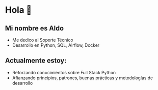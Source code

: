 <!--
**aga60/aga60** is a ✨ _special_ ✨ repository because its `README.md` (this file) appears on your GitHub profile.

Here are some ideas to get you started:

- 🔭 I’m currently working on ...
- 🌱 I’m currently learning ...
- 👯 I’m looking to collaborate on ...
- 🤔 I’m looking for help with ...
- 💬 Ask me about ...
- 📫 How to reach me: ...
- 😄 Pronouns: ...
- ⚡ Fun fact: ...
-->
# Hola 👋

## Mi nombre es Aldo
- Me dedico al Soporte Técnico
- Desarrollo en Python, SQL, Airflow, Docker

## Actualmente estoy:
- Reforzando conocimientos sobre Full Stack Python
- Afianzando principios, patrones, buenas prácticas y metodologías de desarrollo
